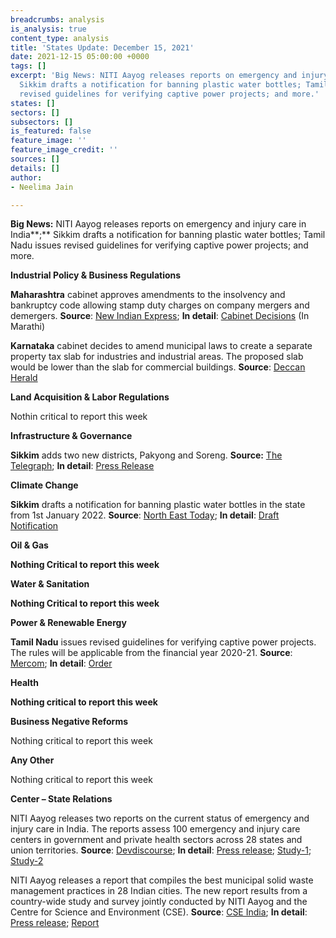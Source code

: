 ```yaml
---
breadcrumbs: analysis
is_analysis: true
content_type: analysis
title: 'States Update: December 15, 2021'
date: 2021-12-15 05:00:00 +0000
tags: []
excerpt: 'Big News: NITI Aayog releases reports on emergency and injury care in India;
  Sikkim drafts a notification for banning plastic water bottles; Tamil Nadu issues
  revised guidelines for verifying captive power projects; and more.'
states: []
sectors: []
subsectors: []
is_featured: false
feature_image: ''
feature_image_credit: ''
sources: []
details: []
author:
- Neelima Jain

---
```

**Big News:** NITI Aayog releases reports on emergency and injury care in India**;** Sikkim drafts a notification for banning plastic water bottles; Tamil Nadu issues revised guidelines for verifying captive power projects; and more.

**Industrial Policy & Business Regulations**

**Maharashtra** cabinet approves amendments to the insolvency and bankruptcy code allowing stamp duty charges on company mergers and demergers. **Source**: [New Indian Express](https://www.newindianexpress.com/nation/2021/dec/08/maharashtra-govt-to-amend-law-to-charge-stamp-duty-on-approved-plans-of-company-merger-demerger-2393295.html); **In detail**: [Cabinet Decisions](https://www.maharashtra.gov.in/Site/upload/CabinetDecision/English/08-12-2021%20Cabinet%20Decision%20(Meeting%20No.91).pdf) (In Marathi)

**Karnataka** cabinet decides to amend municipal laws to create a separate property tax slab for industries and industrial areas. The proposed slab would be lower than the slab for commercial buildings. **Source**: [Deccan Herald](https://www.deccanherald.com/state/top-karnataka-stories/separate-property-tax-for-industries-in-karnataka-soon-1059214.html)

**Land Acquisition & Labor Regulations**

Nothin critical to report this week

**Infrastructure & Governance**

**Sikkim** adds two new districts, Pakyong and Soreng. **Source:** [The Telegraph](https://www.telegraphindia.com/states/two-new-districts-to-be-created-in-sikkim/cid/1842637); **In detail**: [Press Release](https://sikkim.gov.in/uploads/SikkimHerald/English_8Dec_0_20211208.pdf)

**Climate Change**

**Sikkim** drafts a notification for banning plastic water bottles in the state from 1st January 2022. **Source**: [North East Today](https://www.northeasttoday.in/2021/12/11/draft-notification-approved-on-banning-plastic-water-bottles-in-state-of-sikkim/); **In detail**: [Draft Notification](http://sikenvis.nic.in/WriteReadData/UserFiles/file/Draft%20Notification_Plastic%20Water%20Bottles.pdf?fbclid=IwAR21LQtn5f5C3mhuNNfNTLljAwq7FXPJvQ3XZHwDgnVG7iPx9XiZzNbA0cg)

**Oil & Gas**

**Nothing Critical to report this week**

**Water & Sanitation**

**Nothing Critical to report this week**

**Power & Renewable Energy**

**Tamil Nadu** issues revised guidelines for verifying captive power projects. The rules will be applicable from the financial year 2020-21. **Source**: [Mercom](https://mercomindia.com/tamil-nadu-issues-revised-guidelines-captive-power/); **In detail**: [Order](http://www.tnerc.gov.in/PressRelease/files/PR-021220211536Eng.pdf)

**Health**

**Nothing critical to report this week**

**Business Negative Reforms**

Nothing critical to report this week

**Any Other**

Nothing critical to report this week

**Center – State Relations**

NITI Aayog releases two reports on the current status of emergency and injury care in India. The reports assess 100 emergency and injury care centers in government and private health sectors across 28 states and union territories. **Source**: [Devdiscourse](https://www.devdiscourse.com/article/headlines/1841956-niti-aayog-releases-reports-on-country-level-status-of-emergency-and-injury-care); **In detail**: [Press release](https://pib.gov.in/PressReleasePage.aspx?PRID=1780041); [Study-1](https://www.niti.gov.in/sites/default/files/2021-12/AIIMS_STUDY_1.pdf); [Study-2](https://www.niti.gov.in/sites/default/files/2021-12/AIIMS_STUDY_2_0.pdf)

NITI Aayog releases a report that compiles the best municipal solid waste management practices in 28 Indian cities. The new report results from a country-wide study and survey jointly conducted by NITI Aayog and the Centre for Science and Environment (CSE). **Source**: [CSE India](https://www.cseindia.org/cse-and-niti-aayog-release-waste-wise-cities-compendium-of-best-practices-in-municipal-solid-waste-management-11074); **In detail**: [Press release](https://pib.gov.in/PressReleasePage.aspx?PRID=1778734); [Report](https://www.cseindia.org/how-are-indian-cities-managing-their-waste--11071)